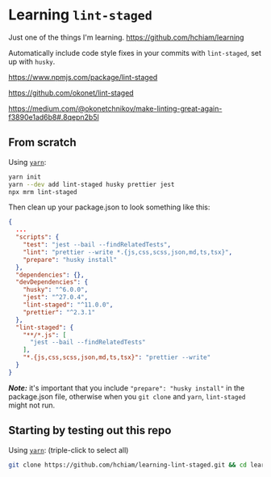 # Learning `lint-staged`

Just one of the things I'm learning. <https://github.com/hchiam/learning>

Automatically include code style fixes in your commits with `lint-staged`, set up with `husky`.

<https://www.npmjs.com/package/lint-staged>

<https://github.com/okonet/lint-staged>

<https://medium.com/@okonetchnikov/make-linting-great-again-f3890e1ad6b8#.8qepn2b5l>

## From scratch

Using [`yarn`](https://github.com/hchiam/learning-yarn):

```bash
yarn init
yarn --dev add lint-staged husky prettier jest
npx mrm lint-staged
```

Then clean up your package.json to look something like this:

```json
{
  ...
  "scripts": {
    "test": "jest --bail --findRelatedTests",
    "lint": "prettier --write *.{js,css,scss,json,md,ts,tsx}",
    "prepare": "husky install"
  },
  "dependencies": {},
  "devDependencies": {
    "husky": "^6.0.0",
    "jest": "^27.0.4",
    "lint-staged": "^11.0.0",
    "prettier": "^2.3.1"
  },
  "lint-staged": {
    "**/*.js": [
      "jest --bail --findRelatedTests"
    ],
    "*.{js,css,scss,json,md,ts,tsx}": "prettier --write"
  }
}
```

**_Note:_** it's important that you include `"prepare": "husky install"` in the package.json file, otherwise when you `git clone` and `yarn`, `lint-staged` might not run.

## Starting by testing out this repo

Using [`yarn`](https://github.com/hchiam/learning-yarn): (triple-click to select all)

```bash
git clone https://github.com/hchiam/learning-lint-staged.git && cd learning-lint-staged && npm install; # and then make changes and try to commit
```
